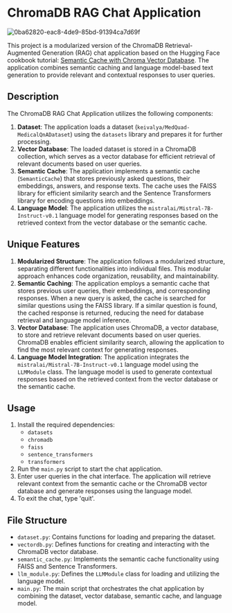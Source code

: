 ChromaDB RAG Chat Application
=============================

![0ba62820-eac8-4de9-85bd-91394ca7d69f](https://github.com/mrdavtan/Local_ChromaDB_FRAG/assets/21132073/be173a80-8fb9-472e-859c-23a42103e3c4)

This project is a modularized version of the ChromaDB Retrieval-Augmented Generation (RAG) chat application based on the Hugging Face cookbook tutorial: [Semantic Cache with Chroma Vector Database](https://huggingface.co/learn/cookbook/semantic_cache_chroma_vector_database). The application combines semantic caching and language model-based text generation to provide relevant and contextual responses to user queries.

Description
-----------

The ChromaDB RAG Chat Application utilizes the following components:

1.  **Dataset**: The application loads a dataset (`keivalya/MedQuad-MedicalQnADataset`) using the `datasets` library and prepares it for further processing.
2.  **Vector Database**: The loaded dataset is stored in a ChromaDB collection, which serves as a vector database for efficient retrieval of relevant documents based on user queries.
3.  **Semantic Cache**: The application implements a semantic cache (`SemanticCache`) that stores previously asked questions, their embeddings, answers, and response texts. The cache uses the FAISS library for efficient similarity search and the Sentence Transformers library for encoding questions into embeddings.
4.  **Language Model**: The application utilizes the `mistralai/Mistral-7B-Instruct-v0.1` language model for generating responses based on the retrieved context from the vector database or the semantic cache.

Unique Features
---------------

1.  **Modularized Structure**: The application follows a modularized structure, separating different functionalities into individual files. This modular approach enhances code organization, reusability, and maintainability.
2.  **Semantic Caching**: The application employs a semantic cache that stores previous user queries, their embeddings, and corresponding responses. When a new query is asked, the cache is searched for similar questions using the FAISS library. If a similar question is found, the cached response is returned, reducing the need for database retrieval and language model inference.
3.  **Vector Database**: The application uses ChromaDB, a vector database, to store and retrieve relevant documents based on user queries. ChromaDB enables efficient similarity search, allowing the application to find the most relevant context for generating responses.
4.  **Language Model Integration**: The application integrates the `mistralai/Mistral-7B-Instruct-v0.1` language model using the `LLMModule` class. The language model is used to generate contextual responses based on the retrieved context from the vector database or the semantic cache.

Usage
-----

1.  Install the required dependencies:
    -   `datasets`
    -   `chromadb`
    -   `faiss`
    -   `sentence_transformers`
    -   `transformers`
2.  Run the `main.py` script to start the chat application.
3.  Enter user queries in the chat interface. The application will retrieve relevant context from the semantic cache or the ChromaDB vector database and generate responses using the language model.
4.  To exit the chat, type 'quit'.

File Structure
--------------

-   `dataset.py`: Contains functions for loading and preparing the dataset.
-   `vectordb.py`: Defines functions for creating and interacting with the ChromaDB vector database.
-   `semantic_cache.py`: Implements the semantic cache functionality using FAISS and Sentence Transformers.
-   `llm_module.py`: Defines the `LLMModule` class for loading and utilizing the language model.
-   `main.py`: The main script that orchestrates the chat application by combining the dataset, vector database, semantic cache, and language model.


